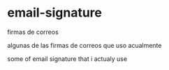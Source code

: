 # email-signature

firmas de correos

algunas de las firmas de correos que uso acualmente

some of email signature that i actualy use
